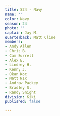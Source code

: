 ```yaml
---
title: S24 - Navy
name: ''
color: Navy
season: 24
photo: ''
captain: Jay M.
quarterback: Matt Cline
members:
- Andy Allen
- Chris B.
- Cam Burrell
- Alex E.
- Lindsey H.
- Kenny J.
- Okan Koc
- Matt Nix
- Andrew Packey
- Bradley S.
- Randy Snight
division: Kiki
published: false

---
```

